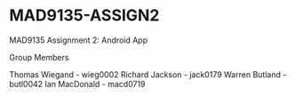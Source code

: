 MAD9135-ASSIGN2
===============

MAD9135 Assignment 2: Android App

Group Members

Thomas Wiegand - wieg0002
Richard Jackson - jack0179
Warren Butland - butl0042
Ian MacDonald - macd0719
